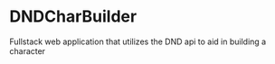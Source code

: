 # DNDCharBuilder
Fullstack web application that utilizes the DND api to aid in building a character
